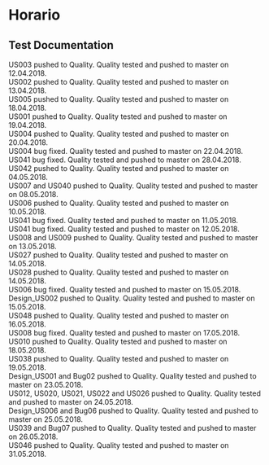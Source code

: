# Horario

## Test Documentation
US003 pushed to Quality. Quality tested and pushed to master on 12.04.2018.  
US002 pushed to Quality. Quality tested and pushed to master on 13.04.2018.  
US005 pushed to Quality. Quality tested and pushed to master on 18.04.2018.  
US001 pushed to Quality. Quality tested and pushed to master on 19.04.2018.  
US004 pushed to Quality. Quality tested and pushed to master on 20.04.2018.  
US004 bug fixed. Quality tested and pushed to master on 22.04.2018.  
US041 bug fixed. Quality tested and pushed to master on 28.04.2018.  
US042 pushed to Quality. Quality tested and pushed to master on 04.05.2018.  
US007 and US040 pushed to Quality. Quality tested and pushed to master on 08.05.2018.  
US006 pushed to Quality. Quality tested and pushed to master on 10.05.2018.  
US041 bug fixed. Quality tested and pushed to master on 11.05.2018.  
US041 bug fixed. Quality tested and pushed to master on 12.05.2018.  
US008 and US009 pushed to Quality. Quality tested and pushed to master on 13.05.2018.  
US027 pushed to Quality. Quality tested and pushed to master on 14.05.2018.  
US028 pushed to Quality. Quality tested and pushed to master on 14.05.2018.  
US006 bug fixed. Quality tested and pushed to master on 15.05.2018.  
Design_US002 pushed to Quality. Quality tested and pushed to master on 15.05.2018.  
US048 pushed to Quality. Quality tested and pushed to master on 16.05.2018.  
US008 bug fixed. Quality tested and pushed to master on 17.05.2018.  
US010 pushed to Quality. Quality tested and pushed to master on 18.05.2018.     
US038 pushed to Quality. Quality tested and pushed to master on 19.05.2018.  
Design_US001 and Bug02 pushed to Quality. Quality tested and pushed to master on 23.05.2018.  
US012, US020, US021, US022 and US026 pushed to Quality. Quality tested and pushed to master on 24.05.2018.  
Design_US006 and Bug06 pushed to Quality. Quality tested and pushed to master on 25.05.2018.  
US039 and Bug07 pushed to Quality. Quality tested and pushed to master on 26.05.2018.  
US046 pushed to Quality. Quality tested and pushed to master on 31.05.2018.  

